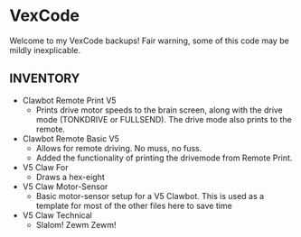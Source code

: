 # VexCode

Welcome to my VexCode backups! Fair warning, some of this code may be mildly inexplicable.

## INVENTORY

* Clawbot Remote Print V5 
  *  Prints drive motor speeds to the brain screen, along with the drive mode (TONKDRIVE or FULLSEND). The drive mode also prints to the remote.
* Clawbot Remote Basic V5 
  *  Allows for remote driving. No muss, no fuss.
  	*  Added the functionality of printing the drivemode from Remote Print.
*  V5 Claw For
	*  Draws a hex-eight
*  V5 Claw Motor-Sensor
	*  Basic motor-sensor setup for a V5 Clawbot. This is used as a template for most of the other files here to save time
* V5 Claw Technical
	*  Slalom! Zewm Zewm! 
